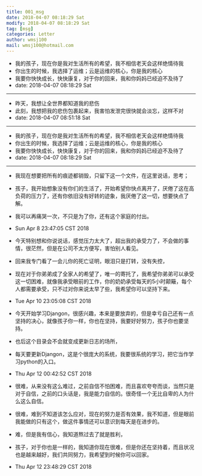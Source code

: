 ```yaml
---
title: 001_msg
date: 2018-04-07 08:18:29 Sat
modify: 2018-04-07 08:18:29 Sat
tag: [msg]
categories: Letter
author: wmsj100
mail: wmsj100@hotmail.com
---
```


- 我的孩子，现在你是我对生活所有的希望，我不相信老天会这样绝情待我
- 你出生的时候，我选择了运维；云是运维的核心，你是我的核心
- 我要你快快成长，快快康复，对于你的回来，我和你妈妈已经迫不及待了
- date: 2018-04-07 08:18:29 Sat
---

- 昨天，我想让全世界都知道我的悲伤
- 此刻，我想把我的悲伤包裹起来，我害怕发泄完很快就会淡忘，这样不对
- date: 2018-04-07 08:51:18 Sat
---

- 我的孩子，现在你是我对生活所有的希望，我不相信老天会这样绝情待我
- 你出生的时候，我选择了运维；云是运维的核心，你是我的核心
- 我要你快快成长，快快康复，对于你的回来，我和你妈妈已经迫不及待了
- date: 2018-04-07 08:18:29 Sat
---

- 我现在想要把所有的痕迹都销毁，只留下这一个文件，在这里说话，思考；
- 孩子，我开始想象没有你们的生活了，开始希望你快点离开了，厌倦了这在高负荷的压力了，还有你依旧没有好转的迹象，我厌倦了这一切，想要快点了解。
- 我可以再痛哭一次，不只是为了你，还有这个家庭的付出。
- Sun Apr  8 23:47:05 CST 2018

- 今天特别想和你说说话，感觉压力太大了，超出我的承受力了，不会做的事情，很茫然，但是在公司不太方便写，害怕别人看见。
- 回来我专门看了一会儿你的死亡证明，眼泪只是打转，没有失控，
- 现在对于你弟弟成了全家人的希望了，唯一的寄托了，我希望你弟弟可以承受这一切困难，就像我承受眼前的工作，你的奶奶承受每天的5小时颠簸，每个人都需要承受，只不过对你来说太早了些，我希望你可以坚持下来。
- Tue Apr 10 23:05:08 CST 2018

- 今天开始学习Djangon，很感兴趣，本来是要放弃的，但是幸亏自己还有一点坚持的决心，就像孩子你一样，你也在坚持，我要好好努力，孩子你也要坚持。
- 也后这个目录会不会就变成更新日志的场所，
- 每天要更新Djangon，这是个很庞大的系统，我要很系统的学习，把它当作学习python的入口。
- Thu Apr 12 00:42:52 CST 2018

- 很难，从来没有这么难过，之前自信不怕困难，而且喜欢夸夸而谈，当然只是对于自信，之前的口头话是，我是能力自信的。很奇怪一个无比自卑的人为什么这么自信。
- 很难，难到不知道该怎么应对，现在的努力是否有效果，我不知道，但是眼前我能做的只有这个，做这件事情还可以意识到每天是在进步的。
- 难，但是我有信心，我知道熬过去了就是胜利，
- 孩子，对于你也是一样的，我知道你现在很难，但是你还在坚持着，而且状况也是越来越好，我们共同努力，我希望到时候你可以回家。
- Thu Apr 12 23:48:29 CST 2018
